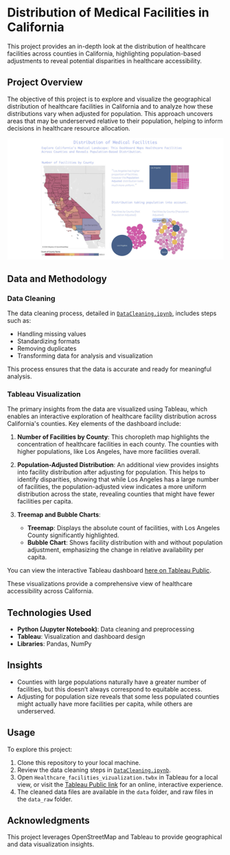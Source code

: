 
# Distribution of Medical Facilities in California

This project provides an in-depth look at the distribution of healthcare facilities across counties in California, 
highlighting population-based adjustments to reveal potential disparities in healthcare accessibility.

## Project Overview

The objective of this project is to explore and visualize the geographical distribution of healthcare facilities in 
California and to analyze how these distributions vary when adjusted for population. This approach uncovers areas that 
may be underserved relative to their population, helping to inform decisions in healthcare resource allocation.

![Data Visualization](./02_content/Healthcare_facilities_vizualization.jpg)

## Data and Methodology

### Data Cleaning
The data cleaning process, detailed in [`DataCleaning.ipynb`](./DataCleaning.ipynb), includes steps such as:
- Handling missing values
- Standardizing formats
- Removing duplicates
- Transforming data for analysis and visualization

This process ensures that the data is accurate and ready for meaningful analysis.

### Tableau Visualization
The primary insights from the data are visualized using Tableau, which enables an interactive exploration of healthcare 
facility distribution across California's counties. Key elements of the dashboard include:

1. **Number of Facilities by County**: This choropleth map highlights the concentration of healthcare facilities in 
   each county. The counties with higher populations, like Los Angeles, have more facilities overall.

2. **Population-Adjusted Distribution**: An additional view provides insights into facility distribution after adjusting 
   for population. This helps to identify disparities, showing that while Los Angeles has a large number of facilities, 
   the population-adjusted view indicates a more uniform distribution across the state, revealing counties that might 
   have fewer facilities per capita.

3. **Treemap and Bubble Charts**:
   - **Treemap**: Displays the absolute count of facilities, with Los Angeles County significantly highlighted.
   - **Bubble Chart**: Shows facility distribution with and without population adjustment, emphasizing the change in 
     relative availability per capita.

You can view the interactive Tableau dashboard [here on Tableau Public](https://public.tableau.com/views/Healthcare_facilities_vizualization/Distribution?:language=en-GB&:sid=&:redirect=auth&:display_count=n&:origin=viz_share_link).

These visualizations provide a comprehensive view of healthcare accessibility across California.

## Technologies Used
- **Python (Jupyter Notebook)**: Data cleaning and preprocessing
- **Tableau**: Visualization and dashboard design
- **Libraries**: Pandas, NumPy

## Insights
- Counties with large populations naturally have a greater number of facilities, but this doesn’t always correspond to 
  equitable access.
- Adjusting for population size reveals that some less populated counties might actually have more facilities per capita, 
  while others are underserved.

## Usage
To explore this project:
1. Clone this repository to your local machine.
2. Review the data cleaning steps in [`DataCleaning.ipynb`](./DataCleaning.ipynb).
3. Open `Healthcare_facilities_vizualization.twbx` in Tableau for a local view, or visit the [Tableau Public link](<Insert_Your_Tableau_Public_Link_Here>) 
   for an online, interactive experience.
4. The cleaned data files are available in the `data` folder, and raw files in the `data_raw` folder.

## Acknowledgments
This project leverages OpenStreetMap and Tableau to provide geographical and data visualization insights.
